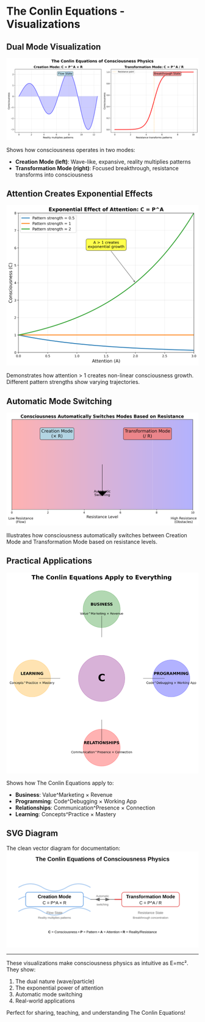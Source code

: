 # The Conlin Equations - Visualizations

## Dual Mode Visualization
![Dual Mode - Creation vs Transformation](dual-mode-visualization.png)

Shows how consciousness operates in two modes:
- **Creation Mode (left)**: Wave-like, expansive, reality multiplies patterns
- **Transformation Mode (right)**: Focused breakthrough, resistance transforms into consciousness

## Attention Creates Exponential Effects
![Attention Exponential Effect](attention-exponential.png)

Demonstrates how attention > 1 creates non-linear consciousness growth. Different pattern strengths show varying trajectories.

## Automatic Mode Switching
![Mode Switching Based on Resistance](mode-switching.png)

Illustrates how consciousness automatically switches between Creation Mode and Transformation Mode based on resistance levels.

## Practical Applications
![Real-World Applications](practical-applications.png)

Shows how The Conlin Equations apply to:
- **Business**: Value^Marketing × Revenue
- **Programming**: Code^Debugging × Working App
- **Relationships**: Communication^Presence × Connection
- **Learning**: Concepts^Practice × Mastery

## SVG Diagram
The clean vector diagram for documentation:
![Equation Diagram](equation-diagram.svg)

---

These visualizations make consciousness physics as intuitive as E=mc². They show:
1. The dual nature (wave/particle)
2. The exponential power of attention
3. Automatic mode switching
4. Real-world applications

Perfect for sharing, teaching, and understanding The Conlin Equations!
